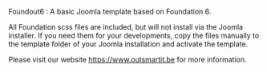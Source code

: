 Foundout6 : A basic Joomla template based on Foundation 6.

All Foundation scss files are included, but will not install via the Joomla installer.  If you need them for your developments, copy the files manually to the template folder of your Joomla installation and activate the template.

Please visit our website https://www.outsmartit.be for more information.

